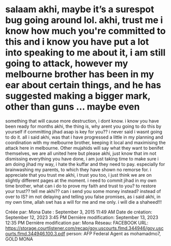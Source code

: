 # salaam akhi, maybe it’s a surespot bug going around lol. akhi, trust me i know how much you're committed to this and i know you have put a lot into speaking to me about it, i am still going to attack, however my melbourne brother has been in my ear about certain things, and he has suggested making a bigger mark, other than guns ... maybe even
something that will cause more destruction, i dont know. i know you have been ready for months akhi, the thing is, why arent you going to do this by yourself if committing jihad asap is key for you?? i never said i wasnt going to do it. all i said akhi, was that i have progressed a little in my planning and
coordination with my melbourne brother, keeping it local and maximising the attack here in melbourne. Other mujahids will say what they want to benifet themselves, we are all united here but please akhi, just know that im not dismissing everything you have done, i am just taking time to make sure i am doing jihad my way, i hate the kuffar and they need to pay. especially for brainwashing my parents, to which they have shown no remorse for.
i appreciate that you trust me akhi, i trust you too, i just think we are on slightly different pages at the
moment. i need to commit jihad in my own time brother, what can i do to prove my faith and trust to you? to restore your trust?? tell me akhi?? can i send you some money instead? instead of over to IS? im not delaying and telling you false promises, as i said akhi, in my own time, allah swt has a will for
me and me only. i will die a shaheed!!!

Créée par: Mona
Date : September 3, 2015 11:49 AM
Date de création: September 12, 2023 3:45 PM
Dernière modification: September 13, 2023 12:35 PM
Dernière modification par: Mona
Réseau: FACEBOOK
URL: https://storage.courtlistener.com/recap/gov.uscourts.flmd.344946/gov.uscourts.flmd.344946.100.3.pdf
person: AFP Federal Agent as mohamadmo7, GOLD MONA